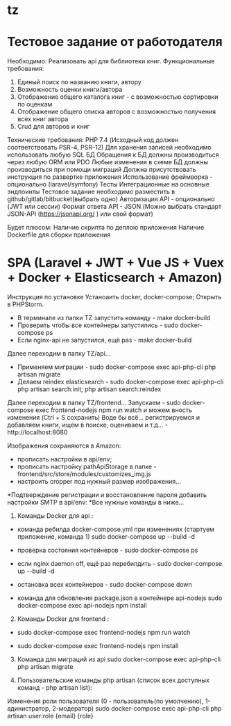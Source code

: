 # tz
# Тестовое задание от работодателя

Необходимо:
Реализовать api для библиотеки книг.
Функциональные требования:
1. Единый поиск по названию книги, автору
2. Возможность оценки книги/автора
3. Отображение общего каталога книг - с возможностью сортировки по оценкам
4. Отображение общего списка авторов с возможностью получения всех книг автора
5. Crud для авторов и книг

Технические требования:
PHP 7.4 (Исходный код должен соответствовать PSR-4, PSR-12)
Для хранения записей необходимо использовать любую SQL БД
Обращения к БД должны производиться через любую ORM или PDO
Любые изменения в схеме БД должны производиться при помощи миграций
Должна присутствовать инструкция по развертке приложения
Использование фреймворка - опционально (laravel/symfony)
Тесты Интеграционные на основные эндпоинты
Тестовое задание необходимо разместить в github/gitlab/bitbucket(выбрать одно)
Авторизация API - опционально (JWT или сессии)
Формат ответа API - JSON (Можно выбрать стандарт JSON-API (​ https://jsonapi.org/​ ) или свой
формат)

Будет плюсом:
Наличие скрипта по деплою приложения
Наличие Dockerfile для сборки приложения


# SPA (Laravel + JWT + Vue JS + Vuex + Docker + Elasticsearch + Amazon)

Инструкция по установке
Устаноаить docker, docker-compose;
Открыть в PHPStorm.
- В терминале из папки TZ запустить команду - make docker-build
- Проверить чтобы все контейнеры запустились - sudo docker-compose ps
- Если nginx-api не запустился, ещё раз - make docker-build

Далее переходим в папку TZ/api...
- Применяем миграции - sudo docker-compose exec api-php-cli php artisan migrate
- Делаем reindex elasticsearch - sudo docker-compose exec api-php-cli php artisan search:init; php artisan search:reindex

Далее переходим в папку TZ/frontend...
Запускаем - sudo docker-compose exec frontend-nodejs npm run watch и можем вность изменения (Ctrl + S сохранить)
Воде бы всё... регистрируемся и добавляем книги, ищем в поиске, оцениваем и т.д... - http://localhost:8080

Изображения сохраняются в Amazon:
- прописать настройки в api/env;
- прописать настройку pathApiStorage в папке - frontend/src/store/modules/customizes_img.js
- настроить cropper под нужный размер изображения...

*Подтверждение регистрации и восстановление пароля добавить настройки SMTP в api/env:
*Все нужные команды в ниже...

1. Команды Docker для api :

- команда ребилда docker-compose.yml при изменениях (стартуем приложение, команда 1)
sudo docker-compose up --build -d

- проверка состояния контейнеров - sudo docker-compose ps

- если nginx daemon off, ещё раз перебилдить - sudo docker-compose up --build -d

- остановка всех контейнеров - sudo docker-compose down

- команда для обновления package.json в контейнере api-nodejs
sudo docker-compose exec api-nodejs npm install


2. Команды Docker для frontend :

- sudo docker-compose exec frontend-nodejs npm run watch

- sudo docker-compose exec frontend-nodejs npm install


3. Команда для миграций из api
sudo docker-compose exec api-php-cli php artisan migrate


5. Пользовательские команды php artisan (список всех доступных команд - php artisan list):

Изменения роли пользователя (0 - пользователь(по умолчению), 1-адинистратор, 2-модератор)
sudo docker-compose exec api-php-cli php artisan user:role {email} {role}

